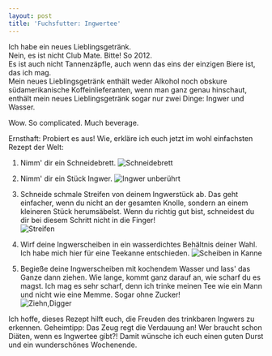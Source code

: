 ```yaml
---
layout: post
title: 'Fuchsfutter: Ingwertee'
---
```


Ich habe ein neues Lieblingsgetränk.  
Nein, es ist nicht Club Mate. Bitte! So 2012.  
Es ist auch nicht Tannenzäpfle, auch wenn das eins der einzigen Biere ist, das ich mag.  
Mein neues Lieblingsgetränk enthält weder Alkohol noch obskure südamerikanische Koffeinlieferanten, wenn man ganz genau hinschaut, enthält mein neues Lieblingsgetränk sogar nur zwei Dinge: Ingwer und Wasser.

Wow.
So complicated.
Much beverage.

Ernsthaft: Probiert es aus! 
Wie, erkläre ich euch jetzt im wohl einfachsten Rezept der Welt:

1. Nimm' dir ein Schneidebrett.
![Schneidebrett](http://farm3.staticflickr.com/2815/12679231634_cd87f90018_c.jpg)  


2. Nimm' dir ein Stück Ingwer.
![Ingwer unberührt](http://farm6.staticflickr.com/5484/12678753035_68741e34f1_c.jpg)  

 
3. Schneide schmale Streifen von deinem Ingwerstück ab. Das geht einfacher, wenn du nicht an der gesamten Knolle, sondern an einem kleineren Stück herumsäbelst. Wenn du richtig gut bist, schneidest du dir bei diesem Schritt nicht in die Finger!   
![Streifen](http://farm4.staticflickr.com/3741/12678883413_a4f0d51653_c.jpg)  


4. Wirf deine Ingwerscheiben in ein wasserdichtes Behältnis deiner Wahl. Ich habe mich hier für eine Teekanne entschieden. 
![Scheiben in Kanne](http://farm8.staticflickr.com/7421/12678876683_9cabf44186_c.jpg)  


5. Begieße deine Ingwerscheiben mit kochendem Wasser und lass' das Ganze dann ziehen. Wie lange, kommt ganz darauf an, wie scharf du es magst. Ich mag es sehr scharf, denn ich trinke meinen Tee wie ein Mann und nicht wie eine Memme. Sogar ohne Zucker!  
![Ziehn,Digger](http://farm8.staticflickr.com/7372/12679202604_631046a60b_c.jpg)  


Ich hoffe, dieses Rezept hilft euch, die Freuden des trinkbaren Ingwers zu erkennen. Geheimtipp: Das Zeug regt die Verdauung an! Wer braucht schon Diäten, wenn es Ingwertee gibt?!
Damit wünsche ich euch einen guten Durst und ein wunderschönes Wochenende. 
